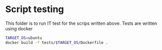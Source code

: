 # Script testing

This folder is to run IT test for the scrips written above.
Tests are written using docker

```bash
TARGET_OS=ubuntu
docker build -f tests/$TARGET_OS/Dockerfile .
```